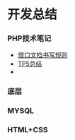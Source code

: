 # 开发总结
### PHP技术笔记

- [借口文档书写规则](https://github.com/wxbest/blog/blob/master/php%E6%8A%80%E6%9C%AF%E7%AC%94%E8%AE%B0/%E6%8E%A5%E5%8F%A3%E6%96%87%E6%A1%A3%E4%B9%A6%E5%86%99%E8%A7%84%E5%88%99.md)
- [TP5总结](https://github.com/wxbest/blog/blob/master/php%E6%8A%80%E6%9C%AF%E7%AC%94%E8%AE%B0/TP5%E6%80%BB%E7%BB%93.md)
- ​

### 底层

### MYSQL

### HTML+CSS








